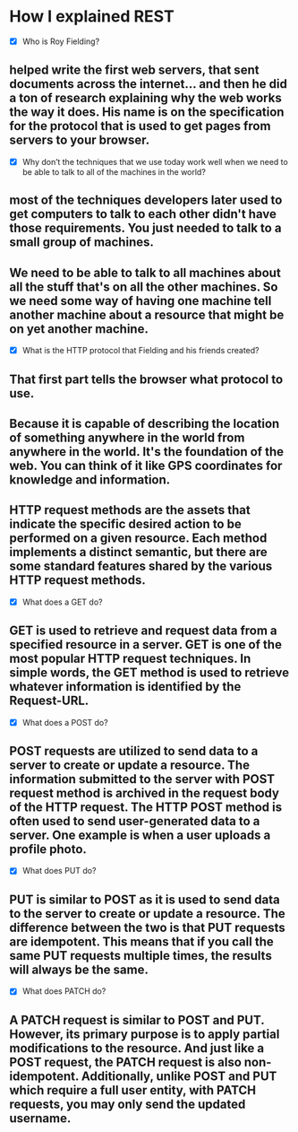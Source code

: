#  How I explained REST 

- [x]  Who is Roy Fielding?
## helped write the first web servers, that sent documents across the internet… and then he did a ton of research explaining why the web works the way it does. His name is on the specification for the protocol that is used to get pages from servers to your browser.



- [x]  Why don’t the techniques that we use today work well when we need to be able to talk to all of the machines in the world?
## most of the techniques developers later used to get computers to talk to each other didn't have those requirements. You just needed to talk to a small group of machines.
## We need to be able to talk to all machines about all the stuff that's on all the other machines. So we need some way of having one machine tell another machine about a resource that might be on yet another machine.


- [x]  What is the HTTP protocol that Fielding and his friends created?
## That first part tells the browser what protocol to use. 
## Because it is capable of describing the location of something anywhere in the world from anywhere in the world. It's the foundation of the web. You can think of it like GPS coordinates for knowledge and information.

## HTTP request methods are the assets that indicate the specific desired action to be performed on a given resource. Each method implements a distinct semantic, but there are some standard features shared by the various HTTP request methods.


- [x]  What does a GET do?
## GET is used to retrieve and request data from a specified resource in a server. GET is one of the most popular HTTP request techniques. In simple words, the GET method is used to retrieve whatever information is identified by the Request-URL.
- [x]  What does a POST do?
## POST requests are utilized to send data to a server to create or update a resource.  The information submitted to the server with POST request method is archived in the request body of the HTTP request. The HTTP POST method is often used to send user-generated data to a server. One example is when a user uploads a profile photo.
- [x]  What does PUT do?
## PUT is similar to POST as it is used to send data to the server to create or update a resource. The difference between the two is that PUT requests are idempotent. This means that if you call the same PUT requests multiple times, the results will always be the same.
- [x]  What does PATCH do?
## A PATCH request is similar to POST and PUT. However, its primary purpose is to apply partial modifications to the resource. And just like a POST request, the PATCH request is also non-idempotent. Additionally, unlike POST and PUT which require a full user entity, with PATCH requests, you may only send the updated username.